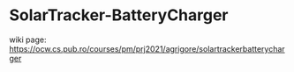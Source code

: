 # SolarTracker-BatteryCharger
wiki page: https://ocw.cs.pub.ro/courses/pm/prj2021/agrigore/solartrackerbatterycharger
